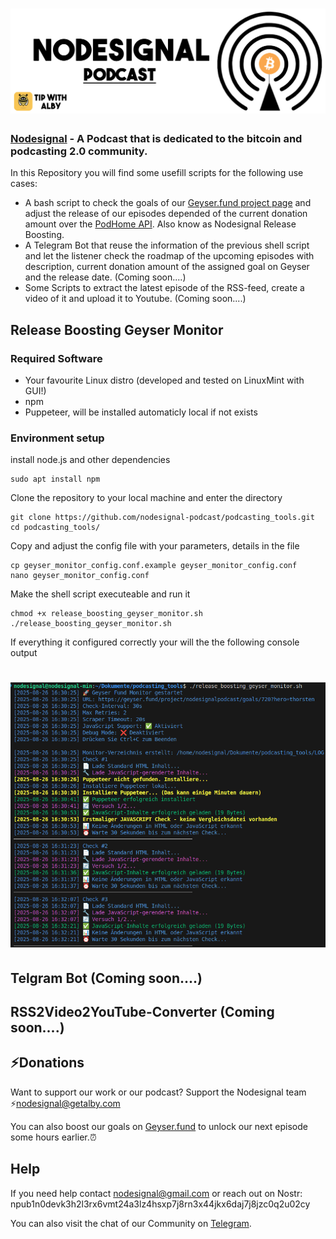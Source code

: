 # ![NodesignalCrew](pictures/Logo_Vertikal_Nodesignal_Podcast.png)

### [Nodesignal](https://nodesignal.space) - A Podcast that is dedicated to the bitcoin and podcasting 2.0 community. ###

In this Repository you will find some usefill scripts for the following use cases:
 - A bash script to check the goals of our [Geyser.fund project page](https://geyser.fund/project/nodesignalpodcast/goals) and adjust the release of our episodes depended of the current donation amount over the [PodHome API](https://serve.podhome.fm/api/docs/). Also know as Nodesignal Release Boosting.
 - A Telegram Bot that reuse the information of the previous shell script and let the listener check the roadmap of the upcoming episodes with description, current donation amount of the assigned goal on Geyser and the release date. (Coming soon....) 
 - Some Scripts to extract the latest episode of the RSS-feed, create a video of it and upload it to Youtube. (Coming soon....) 

## Release Boosting Geyser Monitor

### Required Software

- Your favourite Linux distro (developed and tested on LinuxMint with GUI!)
- npm
- Puppeteer, will be installed automaticly local if not exists

### Environment setup

install node.js and other dependencies   
    
    sudo apt install npm

Clone the repository to your local machine and enter the directory

    git clone https://github.com/nodesignal-podcast/podcasting_tools.git
    cd podcasting_tools/

Copy and adjust the config file with your parameters, details in the file
    
    cp geyser_monitor_config.conf.example geyser_monitor_config.conf
    nano geyser_monitor_config.conf
    
Make the shell script executeable and run it

    chmod +x release_boosting_geyser_monitor.sh
    ./release_boosting_geyser_monitor.sh

If everything it configured correctly your will the the following console output

# ![Release Boosting Geyser Monitor](pictures/geyser_monitor_first_start.png)
## Telgram Bot (Coming soon....) 

## RSS2Video2YouTube-Converter (Coming soon....) 

## ⚡️Donations
Want to support our work or our podcast?
Support the Nodesignal team ⚡️nodesignal@getalby.com 

You can also boost our goals on [Geyser.fund](https://geyser.fund/project/nodesignalpodcast/goals) to unlock our next episode some hours earlier.⏰

## Help

If you need help contact nodesignal@gmail.com or reach out on Nostr: npub1n0devk3h2l3rx6vmt24a3lz4hsxp7j8rn3x44jkx6daj7j8jzc0q2u02cy

You can also visit the chat of our Community on [Telegram](https://t.me/nodesignal).
